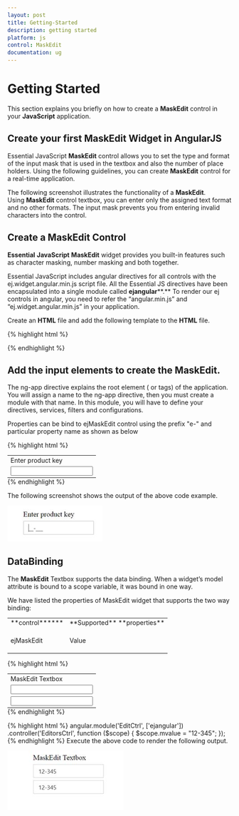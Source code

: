 ```yaml
---
layout: post
title: Getting-Started
description: getting started
platform: js
control: MaskEdit
documentation: ug
---
```


# Getting Started

This section explains you briefly on how to create a **MaskEdit** control in your **JavaScript** application.

## Create your first MaskEdit Widget in AngularJS

Essential JavaScript **MaskEdit** control allows you to set the type and format of the input mask that is used in the textbox and also the number of place holders. Using the following guidelines, you can create **MaskEdit** control for a real-time application.

The following screenshot illustrates the functionality of a **MaskEdit**. Using **MaskEdit** control textbox, you can enter only the assigned text format and no other formats. The input mask prevents you from entering invalid characters into the control.

## Create a MaskEdit Control

**Essential** **JavaScript** **MaskEdit** widget provides you built-in features such as character masking, number masking and both together.

Essential JavaScript includes angular directives for all controls with the ej.widget.angular.min.js script file. All the Essential JS directives have been encapsulated into a single module called  **ejangular****.** To render our ej controls in angular, you need to refer the “angular.min.js” and “ej.widget.angular.min.js” in your application.

Create an **HTML** file and add the following template to the **HTML** file.

{% highlight html %}
<!doctype html>
<html lang="en" ng-app="MaskCtrl">
<head>
    <title>Essential Studio for JavaScript : Angular JS Support for MaskEdit </title>
    <!-- Style sheet for default theme (flat azure) -->
    <link href="http://cdn.syncfusion.com/{{ site.releaseversion }}/js/web/flat-azure/ej.web.all.min.css" rel="stylesheet" />
    <!--Scripts-->
    <script src="http://cdn.syncfusion.com/js/assets/external/jquery-1.11.3.min.js" type="text/javascript"> </script>
    <script src="http://cdn.syncfusion.com/js/assets/external/jquery.easing.1.3.min.js" type="text/javascript"></script>
    <script src="http://cdn.syncfusion.com/js/assets/external/angular.min.js"></script>
    <script type="text/javascript" src="http://cdn.syncfusion.com/{{ site.releaseversion }}/js/web/ej.web.all.min.js "></script>
    <script src="http://cdn.syncfusion.com/{{ site.releaseversion }}/js/common/ej.widget.angular.min.js"></script>
    <!--Add custom scripts here -->
</head>
<body>
    <!--Add the Textbox elements here-->
</body>
</html>
{% endhighlight %}

## Add the input elements to create the MaskEdit.

The ng-app directive explains the root element (<html> or <body> tags) of the application. You will assign a name to the ng-app directive, then you must create a module with that name. In this module, you will have to define your directives, services, filters and configurations.

Properties can be bind to ejMaskEdit control using the prefix "e-" and particular property name as shown as below

{% highlight html %}
<table style="margin: auto">
<tbody>
    <tr>
        <td>
            <span>Enter product key</span>
        </td>
    </tr>
    <tr>
        <td>
         <input id="maskedit" type="text" ej-maskedit e-inputmode="ej.InputMode.Text" e-   maskformat='99-999' e-width="width" />        </td>
    </tr>
</tbody>
</table>
{% endhighlight %}

The following screenshot shows the output of the above code example.

![](Getting-Started_images/GettingStarted_img1.jpeg)


## DataBinding

The **MaskEdit** Textbox supports the data binding. When a widget’s model attribute is bound to a scope variable, it was bound in one way.

We have listed the properties of MaskEdit widget that supports the two way binding:


<table>
<tr>
<td>
**control******<br/><br/></td><td>
**Supported** **properties**<br/><br/></td></tr>
<tr>
<td>
ejMaskEdit<br/><br/></td><td>
Value<br/><br/></td></tr>
</table>

{% highlight html %}
<table style="margin: auto">
<tbody>
<tr>
<td>
    <span>MaskEdit Textbox</span>
</td>
</tr>
<tr>
<td>
    <input id="maskedit" type="text" ej-maskedit e-value="mvalue" e-inputmode="ej.InputMode.Text" e-maskformat='99-999' e-width="width" />
</td>
</tr>
<tr>
<td>
    <input id="maskedit2" type="text" ej-maskedit e-value="mvalue" e-inputmode="ej.InputMode.Text" e-maskformat='99-999' e-width="width" /><br />
</td>
</tr>
</tbody>
</table>
{% endhighlight %}

{% highlight html %}
angular.module('EditCtrl', ['ejangular'])
.controller('EditorsCtrl', function ($scope) {
$scope.mvalue = "12-345";
});
{% endhighlight %}
Execute the above code to render the following output.

![](Getting-Started_images/GettingStarted_img2.jpeg)

